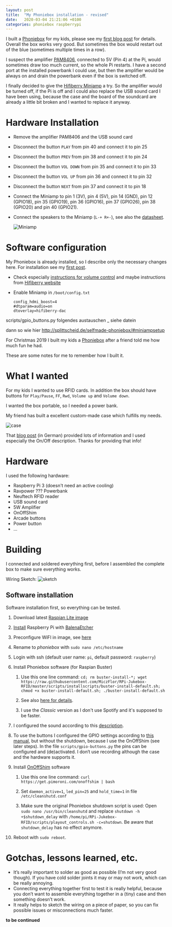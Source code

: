 ```yaml
---
layout: post
title:  "My Phoniebox installation - revised"
date:   2020-03-04 21:21:06 +0100
categories: phoniebox raspberrypi
---
```


I built a [Phoniebox][phoniebox] for my kids, please see my [first blog post][first-post] for details. Overall the box works very good. But sometimes the box would restart out of the blue (sometimes multiple times in a row).

I suspect the amplifier [PAM8406][amp], connected to 5V (Pin 4) at the Pi, would sometimes draw too much current, so the whole Pi restarts. I have a second port at the installed powerbank I could use, but then the amplifier would be always on and drain the powerbank even if the box is switched off.

I finally decided to give the [Hifiberry Miniamp][miniamp] a try. So the amplifier would be turned off, if the Pi is off and I could also replace the USB sound card I have been using, because the case and the board of the soundcard are already a little bit broken and I wanted to replace it anyway.

# Hardware Installation #

* Remove the amplifier PAM8406 and the USB sound card
* Disconnect the button `PLAY` from pin 40 and connect it to pin 25
* Disconnect the button `PREV` from pin 38 and connect it to pin 24
* Disconnect the button `VOL DOWN` from pin 35 and connect it to pin 33
* Disconnect the button `VOL UP` from pin 36 and connect it to pin 32
* Disconnect the button `NEXT` from pin 37 and connect it to pin 18
* Connect the Miniamp to pin 1 (3V), pin 4 (5V), pin 14 (GND), pin 12 (GPIO18), pin 35 (GPIO19), pin 36 (GPIO16), pin 37 (GPIO26), pin 38 (GPIO20) and pin 40 (GPIO21).
* Connect the speakers to the Miniamp (`L-+ R+-`), see also the [datasheet][datasheet-miniamp].

    ![Miniamp](/assets/images/miniamp.jpg)

# Software configuration #

My Phoniebox is already installed, so I describe only the necessary changes here. For installation see my [first post][first-post].

* Check especially [instructions for volume control][miniamp-details] and maybe instructions from [Hifiberry website][miniamp-config]
* Enable Miniamp in `/boot/config.txt`

    ```
    config_hdmi_boost=4
    #dtparam=audio=on
    dtoverlay=hifiberry-dac
    ``` 

scripts/gpio_buttons.py folgendes
 austauschen
 _ siehe datein


dann so wie hier http://splittscheid.de/selfmade-phoniebox/#miniampsetup




For Christmas 2019 I built my kids a [Phoniebox][phoniebox] after a friend told me how much fun he had.

These are some notes for me to remember how I built it.

# What I wanted #

For my kids I wanted to use RFID cards. In addition the box should have buttons for `Play/Pause`, `FF`, `Rwd`, `Volume up` and `Volume down`.

I wanted the box portable, so I needed a power bank.

My friend has built a excellent custom-made case which fulfills my needs.

![case](/assets/images/IMG_20191223_232037747.jpg)

That [blog post][blog-instructions] (in German) provided lots of information and I used especially the On/Off description. Thanks for providing that info!

# Hardware #

I used the following hardware:
* Raspberry Pi 3 (doesn't need an active cooling)
* Ravpower ??? Powerbank
* Neuftech RFID reader
* USB sound card
* 5W Amplifier
* OnOffShim 
* Arcade buttons
* Power button
* ...

# Building #

I connected and soldered everything first, before I assembled the complete box to make sure everything works.

Wiring Sketch:
![sketch](/assets/images/IMG_20200111_212542257.jpg)

## Software installation ##

Software installation first, so everything can be tested.

1. Download latest [Raspian Lite image][raspian-image]
2. [Install][install-rpi] Raspberry Pi with [BalenaEtcher][balenaetcher]
3. Preconfigure WiFI in image, see [here][preconfigure-wifi]
4. Rename to *phoniebox* with `sudo nano /etc/hostname`
5. Login with ssh (default user name: `pi`, default password: `raspberry`)
6. Install Phoniebox software (for Raspian Buster)

    1. Use this one line command: `cd; rm buster-install-*; wget https://raw.githubusercontent.com/MiczFlor/RPi-Jukebox-RFID/master/scripts/installscripts/buster-install-default.sh; chmod +x buster-install-default.sh; ./buster-install-default.sh`

    2. See also [here for details][install-phoniebox].

    3. I use the *Classic* version as I don't use Spotify and it's supposed to be faster.

7. I configured the sound according to this [description][fix-sound].
8. To use the buttons I configured the GPIO settings according to [this manual][gpio-config], but without the shutdown, because I use the OnOffShim (see later steps). In the file `scripts/gpio-buttons.py` the pins can be configured and (de)activated. I don‘t use recording although the case and the hardware supports it.
9. Install [OnOffShim][onoffshim] software

    1. Use this one line command: `curl https://get.pimoroni.com/onoffshim | bash`

    2. Set `daemon_active=1`, `led_pin=25` and `hold_time=1` in file `/etc/cleanshutd.conf`

    3. Make sure the original Phoniebox shutdown script is used: Open `sudo nano /usr/bin/cleanshutd` and replace `shutdown -h +$shutdown_delay` with `/home/pi/RPi-Jukebox-RFID/scripts/playout_controls.sh -c=shutdown`. Be aware that `shutdown_delay` has no effect anymore.

10. Reboot with `sudo reboot`.

# Gotchas, lessons learned, etc. #

* It’s really important to solder as good as possible (I’m not very good though). If you have cold solder joints it may or may not work, which can be really annoying.
* Connecting everything together first to test it is really helpful, because you don’t want to assemble everything together in a (tiny) case and then something doesn’t work. 
* It really helps to sketch the wiring on a piece of paper, so you can fix possible issues or misconnections much faster.

**to be continued**

[blog-instructions]: http://splittscheid.de/selfmade-phoniebox/
[phoniebox]: https://github.com/MiczFlor/RPi-Jukebox-RFID
[first-post]: https://s-martin.github.io/phoniebox/raspberrypi/2020/01/11/phoniebox.html
[amp]: https://leeselectronic.com/en/product/1810.html
[miniamp]: https://www.hifiberry.com/shop/boards/miniamp/
[datasheet-miniamp]: https://www.hifiberry.com/docs/data-sheets/datasheet-miniamp/
[miniamp-config]: https://www.hifiberry.com/docs/software/configuring-linux-3-18-x/
[miniamp-details]: https://support.hifiberry.com/hc/en-us/articles/205377202-Adding-software-volume-control
[miniamp-gpio]: https://www.hifiberry.com/docs/hardware/gpio-usage-of-hifiberry-boards/
[raspian-image]: https://downloads.raspberrypi.org/raspbian_lite_latest
[preconfigure-wifi]: https://raspberrypi.stackexchange.com/questions/10251/prepare-sd-card-for-wifi-on-headless-pi
[install-rpi]: https://www.raspberrypi.org/documentation/installation/installing-images/
[balenaetcher]: https://www.balena.io/etcher/
[install-phoniebox]: https://github.com/MiczFlor/RPi-Jukebox-RFID/wiki/INSTALL-stretch#one-line-install-command
[fix-sound]: https://github.com/MiczFlor/RPi-Jukebox-RFID/wiki/Troubleshooting-FAQ#audio-is-not-working
[gpio-config]: https://github.com/MiczFlor/RPi-Jukebox-RFID/wiki/Using-GPIO-hardware-buttons#how-to-connect-the-buttons
[onoffshim]: https://shop.pimoroni.com/products/onoff-shim
